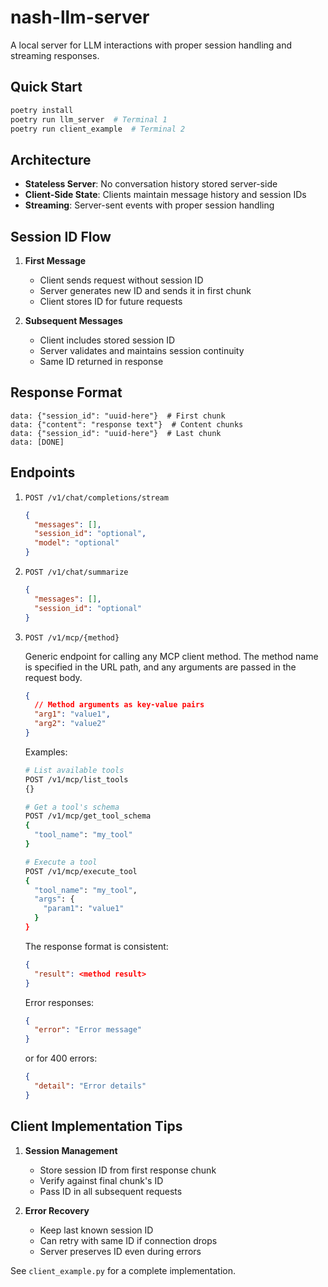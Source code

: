 # nash-llm-server

A local server for LLM interactions with proper session handling and streaming responses.

## Quick Start

```bash
poetry install
poetry run llm_server  # Terminal 1
poetry run client_example  # Terminal 2
```

## Architecture

- **Stateless Server**: No conversation history stored server-side
- **Client-Side State**: Clients maintain message history and session IDs
- **Streaming**: Server-sent events with proper session handling

## Session ID Flow

1. **First Message**

   - Client sends request without session ID
   - Server generates new ID and sends it in first chunk
   - Client stores ID for future requests

2. **Subsequent Messages**
   - Client includes stored session ID
   - Server validates and maintains session continuity
   - Same ID returned in response

## Response Format

```
data: {"session_id": "uuid-here"}  # First chunk
data: {"content": "response text"}  # Content chunks
data: {"session_id": "uuid-here"}  # Last chunk
data: [DONE]
```

## Endpoints

1. `POST /v1/chat/completions/stream`

   ```json
   {
     "messages": [],
     "session_id": "optional",
     "model": "optional"
   }
   ```

2. `POST /v1/chat/summarize`

   ```json
   {
     "messages": [],
     "session_id": "optional"
   }
   ```

3. `POST /v1/mcp/{method}`

   Generic endpoint for calling any MCP client method. The method name is specified in the URL path, and any arguments are passed in the request body.

   ```json
   {
     // Method arguments as key-value pairs
     "arg1": "value1",
     "arg2": "value2"
   }
   ```

   Examples:

   ```bash
   # List available tools
   POST /v1/mcp/list_tools
   {}

   # Get a tool's schema
   POST /v1/mcp/get_tool_schema
   {
     "tool_name": "my_tool"
   }

   # Execute a tool
   POST /v1/mcp/execute_tool
   {
     "tool_name": "my_tool",
     "args": {
       "param1": "value1"
     }
   }
   ```

   The response format is consistent:

   ```json
   {
     "result": <method result>
   }
   ```

   Error responses:

   ```json
   {
     "error": "Error message"
   }
   ```

   or for 400 errors:

   ```json
   {
     "detail": "Error details"
   }
   ```

## Client Implementation Tips

1. **Session Management**

   - Store session ID from first response chunk
   - Verify against final chunk's ID
   - Pass ID in all subsequent requests

2. **Error Recovery**
   - Keep last known session ID
   - Can retry with same ID if connection drops
   - Server preserves ID even during errors

See `client_example.py` for a complete implementation.

